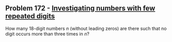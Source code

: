 ## Problem 172 - [Investigating numbers with few repeated digits](https://projecteuler.net/problem=172)

How many 18-digit numbers *n* (without leading zeros) are there such that no digit occurs more than three times in *n*?
